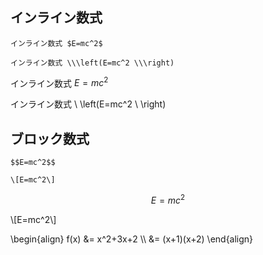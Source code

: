 ## インライン数式

```
インライン数式 $E=mc^2$

インライン数式 \\\left(E=mc^2 \\\right)
```

インライン数式 $E=mc^2$

インライン数式 \\ \\left(E=mc^2 \\ \\right)

## ブロック数式

```
$$E=mc^2$$

\[E=mc^2\]
```

$$E=mc^2$$

\\[E=mc^2\\]


\\begin{align}
f(x) &= x^2+3x+2 \\\\
&= (x+1)(x+2)
\\end{align}


<script type="text/x-mathjax-config">
MathJax.Hub.Config({
  // Latexみたいに$...$で囲めばインラインになるようにする
  tex2jax: {
    inlineMath: [['$', '$'], ["\\(", "\\)"]],
    displayMath: [['$$', '$$'], ["\\[", "\\]"]],
    processEscapes: true
  }
});
</script>
<script src="https://cdnjs.cloudflare.com/ajax/libs/mathjax/2.7.2/MathJax.js?config=TeX-AMS_SVG" async></script>
